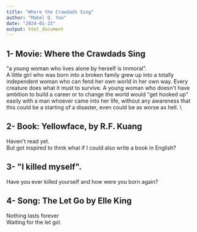 ```yaml
---
title: "Where the Crawdads Sing"
author: "Mabel Q. Yao"
date: "2024-01-15"
output: html_document
---
```

## 1- Movie: Where the Crawdads Sing

"a young woman who lives alone by herself is immoral". \
A little girl who was born into a broken family grew up into a totally independent woman who can fend her own world in her own way. Every creature does what it must to survive. A young woman who doesn't have ambition to build a career or to change the world would "get hooked up" easily with a man whoever came into her life, without any awareness that this could be a starting of a disaster, even could be as worse as hell. \


## 2- Book: Yellowface, by R.F. Kuang
Haven't read yet. \
But got inspired to think what if I could also write a book in English? 


## 3- "I killed myself". 
Have you ever killed yourself and how were you born again? 

## 4- Song: The Let Go by Elle King
Nothing lasts forever \
Waiting for the let go\






